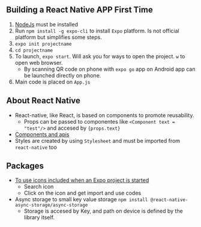 ## Building a React Native APP First Time

1. [NodeJs](https://nodejs.org/en) must be installed
2. Run `npm install -g expo-cli` to install `Expo` platform. Is not official platform but simplifies some steps.
3. `expo init projectname`
4. `cd projectname`
5. To launch, `expo start`. Will ask you for ways to open the project. `w` to open web browser.
    - By scanning QR code on phone with `expo go` app on Android app can be launched directly on phone.
6. Main code is placed on `App.js`

## About React Native
- React-native, like React, is based on components to promote reusability.
    - Props can be passed to componentes like `<Component text = "test"/>` and accesed by `{props.text}`
- [Components and apis](https://reactnative.dev/docs/components-and-apis)
- Styles are created by using `Stylesheet` and must be imported from `react-native` too

## Packages
- [To use icons included when an Expo project is started](https://icons.expo.fyi/)
    - Search icon
    - Click on the icon and get import and use codes
- Async storage to small key value storage `npm install @react-native-async-storage/async-storage`
    - Storage is accesed by Key, and path on device is defined by the library itself.